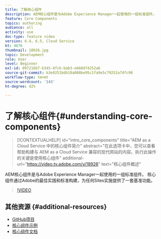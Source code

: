 ```yaml
---
title: 了解核心组件
description: AEM核心组件是与Adobe Experience Manager一起使用的一组标准组件。 核心组件通过Adobe的最佳实践和标准构建，为任何Sites实施提供了一套基准功能。
feature: Core Components
topics: authoring
audience: all
activity: use
doc-type: feature video
version: 6.4, 6.5, Cloud Service
kt: 4676
thumbnail: 18926.jpg
topic: Development
role: User
level: Beginner
exl-id: 097216b7-b345-4fcb-bab3-e660d74252a6
source-git-commit: b3e9251bdb18a008be95c1fa9e5c79252a74fc98
workflow-type: tm+mt
source-wordcount: '143'
ht-degree: 42%

---
```


# 了解核心组件{#understanding-core-components}

>[!CONTEXTUALHELP]
>id="intro_core_components"
>title="AEM as a Cloud Service 中的核心组件简介"
>abstract="在此选项卡中，您可以查看帮助构建与 AEM as a Cloud Service 兼容的现代网站的内容。执行此操作的关键是使用核心组件"
>additional-url="https://video.tv.adobe.com/v/18926" text="核心组件概述"

AEM核心组件是与Adobe Experience Manager一起使用的一组标准组件。 核心组件通过Adobe的最佳实践和标准构建，为任何Sites实施提供了一套基准功能。

>[!VIDEO](https://video.tv.adobe.com/v/18926?quality=12&learn=on)

## 其他资源 {#additional-resources}

* [GitHub项目](https://github.com/adobe/aem-core-wcm-components)
* [核心组件示例](https://www.aemcomponents.dev/)
* [核心组件文档](https://experienceleague.adobe.com/docs/experience-manager-core-components/using/introduction.html?lang=zh-Hans)
